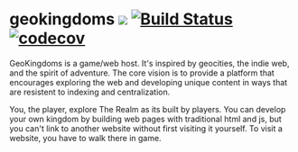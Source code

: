 # geokingdoms [![](https://godoc.org/github.com/VivaLaPanda/geokingdoms?status.svg)](http://godoc.org/github.com/VivaLaPanda/geokingdoms) [![Build Status](https://travis-ci.org/VivaLaPanda/geokingdoms.svg?branch=master)](https://travis-ci.org/VivaLaPanda/geokingdoms) [![codecov](https://codecov.io/gh/VivaLaPanda/geokingdoms/branch/master/graph/badge.svg)](https://codecov.io/gh/VivaLaPanda/geokingdoms)

GeoKingdoms is a game/web host. It's inspired by geocities, the indie web, and the spirit of adventure. The core vision is to provide a platform that encourages exploring the web and developing unique content in ways that are resistent to indexing and centralization. 

You, the player, explore The Realm as its built by players. You can develop your own kingdom by building web pages with traditional html and js, but you can't link to another website without first visiting it yourself. To visit a website, you have to walk there in game. 